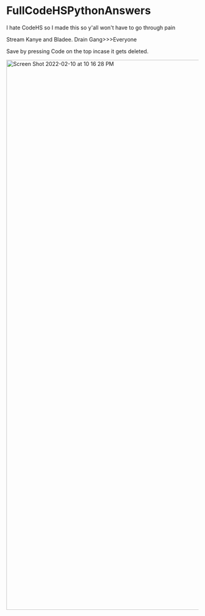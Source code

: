 # FullCodeHSPythonAnswers
I hate CodeHS so I made this so y'all won't have to go through pain

Stream Kanye and Bladee. Drain Gang>>>Everyone

Save by pressing Code on the top incase it gets deleted.


<img width="1440" alt="Screen Shot 2022-02-10 at 10 16 28 PM" src="https://user-images.githubusercontent.com/99459700/153541149-c983fefe-24e4-4b8f-9274-cfc0604973d2.png">
